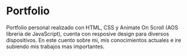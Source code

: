 # Portfolio

Portfolio personal realizado con HTML, CSS y Animate On Scroll (AOS libreria de JavaScript), cuenta con resposive design para diversos dispositivos.
En este cuento sobre mi, mis conocimientos actuales e ire subiendo mis trabajos mas importantes.
